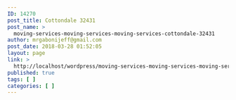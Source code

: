 ```yaml
---
ID: 14270
post_title: Cottondale 32431
post_name: >
  moving-services-moving-services-moving-services-cottondale-32431
author: mrgabonijeff@gmail.com
post_date: 2018-03-28 01:52:05
layout: page
link: >
  http://localhost/wordpress/moving-services-moving-services-moving-services-cottondale-32431/
published: true
tags: [ ]
categories: [ ]
---
```

